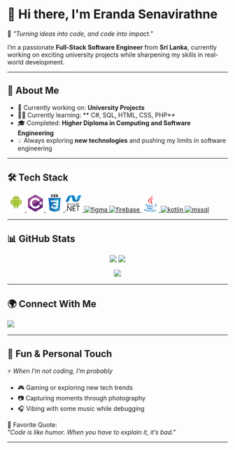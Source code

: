 # 👋 Hi there, I'm Eranda Senavirathne  

🎯 *"Turning ideas into code, and code into impact."*  

I’m a passionate **Full-Stack Software Engineer** from **Sri Lanka**, currently working on exciting university projects while sharpening my skills in real-world development.  

---

## 🚀 About Me  
- 🌱 Currently working on: **University Projects**  
- 🧑‍💻 Currently learning: ** C#, SQL, HTML, CSS, PHP**  
- 🎓 Completed: **Higher Diploma in Computing and Software Engineering**  
- 💡 Always exploring **new technologies** and pushing my limits in software engineering  

---

## 🛠️ Tech Stack  
<p align="left"> <a href="https://developer.android.com" target="_blank" rel="noreferrer"> <img src="https://raw.githubusercontent.com/devicons/devicon/master/icons/android/android-original-wordmark.svg" alt="android" width="40" height="40"/> </a> <a href="https://www.w3schools.com/cs/" target="_blank" rel="noreferrer"> <img src="https://raw.githubusercontent.com/devicons/devicon/master/icons/csharp/csharp-original.svg" alt="csharp" width="40" height="40"/> </a> <a href="https://www.w3schools.com/css/" target="_blank" rel="noreferrer"> <img src="https://raw.githubusercontent.com/devicons/devicon/master/icons/css3/css3-original-wordmark.svg" alt="css3" width="40" height="40"/> </a> <a href="https://dotnet.microsoft.com/" target="_blank" rel="noreferrer"> <img src="https://raw.githubusercontent.com/devicons/devicon/master/icons/dot-net/dot-net-original-wordmark.svg" alt="dotnet" width="40" height="40"/> </a> <a href="https://www.figma.com/" target="_blank" rel="noreferrer"> <img src="https://www.vectorlogo.zone/logos/figma/figma-icon.svg" alt="figma" width="40" height="40"/> </a> <a href="https://firebase.google.com/" target="_blank" rel="noreferrer"> <img src="https://www.vectorlogo.zone/logos/firebase/firebase-icon.svg" alt="firebase" width="40" height="40"/> </a> <a href="https://www.java.com" target="_blank" rel="noreferrer"> <img src="https://raw.githubusercontent.com/devicons/devicon/master/icons/java/java-original.svg" alt="java" width="40" height="40"/> </a> <a href="https://kotlinlang.org" target="_blank" rel="noreferrer"> <img src="https://www.vectorlogo.zone/logos/kotlinlang/kotlinlang-icon.svg" alt="kotlin" width="40" height="40"/> </a> <a href="https://www.microsoft.com/en-us/sql-server" target="_blank" rel="noreferrer"> <img src="https://www.svgrepo.com/show/303229/microsoft-sql-server-logo.svg" alt="mssql" width="40" height="40"/> </a> </p>  

---

## 📊 GitHub Stats  
<p align="center">
  <img src="https://github-readme-stats.vercel.app/api?username=ErandaSenavirathne&show_icons=true&theme=tokyonight" height="180em"/>
  <img src="https://github-readme-streak-stats.herokuapp.com/?user=ErandaSenavirathne&theme=tokyonight" height="180em"/>
</p>  

<p align="center">
  <img src="https://github-readme-stats.vercel.app/api/top-langs/?username=ErandaSenavirathne&layout=compact&theme=tokyonight" height="180em"/>
</p>

---

## 🌍 Connect With Me  
<p align="left">
  <a href="https://www.linkedin.com/in/eranda-senavirathne/"><img src="https://img.shields.io/badge/-Eranda%20Senavirathne-blue?style=flat&logo=Linkedin&logoColor=white"/></a>
  
</p>

---

## 🎨 Fun & Personal Touch  
⚡ *When I’m not coding, I’m probably*  
- 🎮 Gaming or exploring new tech trends  
- 📷 Capturing moments through photography  
- 🎧 Vibing with some music while debugging  

💬 Favorite Quote:  
*"Code is like humor. When you have to explain it, it’s bad."*  

---

